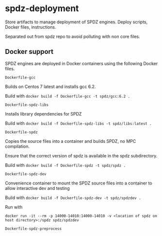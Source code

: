 # spdz-deployment
Store artifacts to manage deployment of SPDZ engines. Deploy scripts, Docker files, instructions.

Separated out from spdz repo to avoid polluting with non core files.

## Docker support
SPDZ engines are deployed in Docker containers using the following Docker files.

`Dockerfile-gcc`

Builds on Centos 7 latest and installs gcc 6.2.

Build with `docker build -f Dockerfile-gcc -t spdz/gcc:6.2 .`

`Dockerfile-spdz-libs`

Installs library dependencies for SPDZ

Build with `docker build -f Dockerfile-spdz-libs -t spdz/libs:latest .`

`Dockerfile-spdz`

Copies the source files into a container and builds SPDZ, no MPC compilation.

Ensure that the correct version of spdz is available in the spdz subdirectory.

Build with `docker build -f Dockerfile-spdz -t spdz/spdz .`

`Dockerfile-spdz-dev`

Convenience container to mount the SPDZ source files into a container to allow interactive dev and testing

Build with `docker build -f Dockerfile-spdz-dev -t spdz/spdzdev .`

Run with 

```
docker run -it --rm -p 14000-14010:14000-14010 -v <location of spdz on host directory>:/spdz spdz/spdzdev
```

`Dockerfile-spdz-preprocess`


